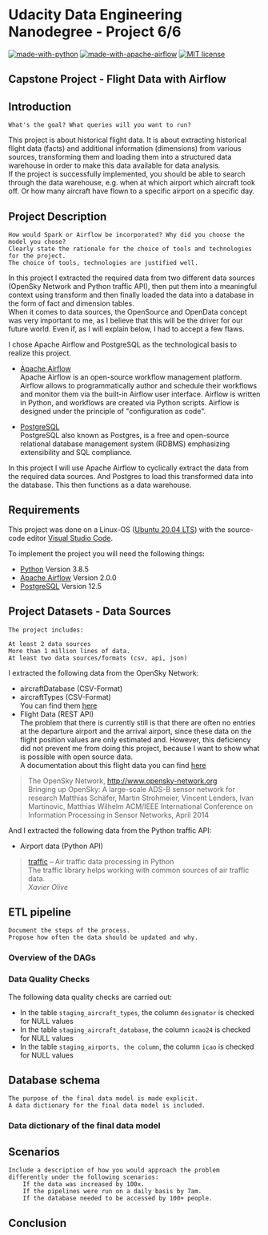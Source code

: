 # Udacity Data Engineering Nanodegree - Project 6/6
[![made-with-python](https://img.shields.io/badge/Made%20with-Python-1f425f.svg?style=flat-square&logo=python)](https://www.python.org/)
[![made-with-apache-airflow](https://img.shields.io/badge/Made%20with-Apache%20Airflow-blue.svg?logo=apache-airflow)](https://airflow.apache.org/)
[![MIT license](https://img.shields.io/badge/License-MIT-blue.svg?style=flat-square&logo=appveyor)](https://lbesson.mit-license.org/)

## Capstone Project - Flight Data with Airflow


## Introduction  

    What's the goal? What queries will you want to run?

This project is about historical flight data. It is about extracting historical flight data (facts)
and additional information (dimensions) from various sources, transforming them and loading them into a structured
data warehouse in order to make this data available for data analysis.  
If the project is successfully implemented, you should be able to search through the data warehouse, e.g. when at which airport which aircraft took off. Or how many aircraft have flown to a specific airport on a specific day.


## Project Description
    
    How would Spark or Airflow be incorporated? Why did you choose the model you chose?
    Clearly state the rationale for the choice of tools and technologies for the project.
    The choice of tools, technologies are justified well.

In this project I extracted the required data from two different data sources (OpenSky Network and Python traffic API), then put them into a meaningful context using transform and then finally loaded the data into a database in the form of fact and dimension tables.  
When it comes to data sources, the OpenSource and OpenData concept was very important to me, as I believe that this will be the driver for our future world. Even if, as I will explain below, I had to accept a few flaws.  

I chose Apache Airflow and PostgreSQL as the technological basis to realize this project.

- [Apache Airflow](https://airflow.apache.org/)  
Apache Airflow is an open-source workflow management platform. Airflow allows to programmatically author and schedule their workflows and monitor them via the built-in Airflow user interface. Airflow is written in Python, and workflows are created via Python scripts. Airflow is designed under the principle of "configuration as code".

- [PostgreSQL](https://www.postgresql.org/)  
PostgreSQL also known as Postgres, is a free and open-source relational database management system (RDBMS) emphasizing extensibility and SQL compliance.

In this project I will use Apache Airflow to cyclically extract the data from the required data sources. And Postgres to load this transformed data into the database. This then functions as a data warehouse.

## Requirements

This project was done on a Linux-OS ([Ubuntu 20.04 LTS](https://ubuntu.com/download/desktop)) with the source-code editor [Visual Studio Code](https://code.visualstudio.com/).

To implement the project you will need the following things:

- [Python](https://www.python.org/) Version 3.8.5
- [Apache Airflow](https://airflow.apache.org/) Version 2.0.0
- [PostgreSQL](https://www.postgresql.org/) Version 12.5

## Project Datasets - Data Sources
    The project includes:

    At least 2 data sources
    More than 1 million lines of data.
    At least two data sources/formats (csv, api, json)

I extracted the following data from the OpenSky Network:
- aircraftDatabase (CSV-Format)
- aircraftTypes (CSV-Format)  
You can find them [here](https://opensky-network.org/datasets/metadata/)
- Flight Data (REST API)  
The problem that there is currently still is that there are often no entries at the departure airport and the arrival airport, since these data on the flight position values ​​are only estimated and. However, this deficiency did not prevent me from doing this project, because I want to show what is possible with open source data.  
A documentation about this flight data you can find [here](https://opensky-network.org/apidoc/rest.html#id6)


> The OpenSky Network, http://www.opensky-network.org  
>Bringing up OpenSky: A large-scale ADS-B sensor network for research 
>Matthias Schäfer, Martin Strohmeier, Vincent Lenders, Ivan Martinovic, Matthias Wilhelm
>ACM/IEEE International Conference on Information Processing in Sensor Networks, April 2014

And I extracted the following data from the Python traffic API:
- Airport data (Python API)

> [traffic](https://traffic-viz.github.io/index.html) – Air traffic data processing in Python  
> The traffic library helps working with common sources of air traffic data.  
> <cite>Xavier Olive</cite>  


## ETL pipeline
    Document the steps of the process.
    Propose how often the data should be updated and why.

### Overview of the DAGs

### Data Quality Checks
The following data quality checks are carried out:
- In the table `staging_aircraft_types`, the column `designator` is checked for NULL values
- In the table `staging_aircraft_database`, the column `icao24` is checked for NULL values
- In the table `staging_airports, the column`, the column `icao` is checked for NULL values


## Database schema
    The purpose of the final data model is made explicit.
    A data dictionary for the final data model is included.
### Data dictionary of the final data model

    
## Scenarios
    Include a description of how you would approach the problem differently under the following scenarios:
        If the data was increased by 100x.
        If the pipelines were run on a daily basis by 7am.
        If the database needed to be accessed by 100+ people.

## Conclusion
